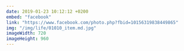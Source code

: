 ```yaml
---
date: 2019-01-23 10:12:12 +0200
embed: "facebook"
link: "https://www.facebook.com/photo.php?fbid=10156319838449865"
img: "/img/life/01010_item.md.jpg"
imageWidth: 720
imageHeight: 960
---
```

